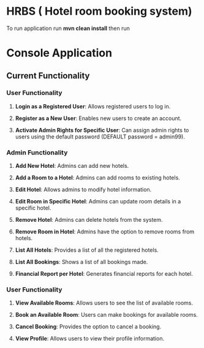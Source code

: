 # HRBS ( Hotel room booking system)
To run application run **mvn clean install** then run 

# Console Application

## Current Functionality

### User Functionality

1. **Login as a Registered User**: Allows registered users to log in.

2. **Register as a New User**: Enables new users to create an account.

3. **Activate Admin Rights for Specific User**: Can assign admin rights to users using the default password (DEFAULT password = admin99).

### Admin Functionality

1. **Add New Hotel**: Admins can add new hotels.

2. **Add a Room to a Hotel**: Admins can add rooms to existing hotels.

3. **Edit Hotel**: Allows admins to modify hotel information.

4. **Edit Room in Specific Hotel**: Admins can update room details in a specific hotel.

5. **Remove Hotel**: Admins can delete hotels from the system.

6. **Remove Room in Hotel**: Admins have the option to remove rooms from hotels.

7. **List All Hotels**: Provides a list of all the registered hotels.

8. **List All Bookings**: Shows a list of all bookings made.

9. **Financial Report per Hotel**: Generates financial reports for each hotel.

### User Functionality

1. **View Available Rooms**: Allows users to see the list of available rooms.

2. **Book an Available Room**: Users can make bookings for available rooms.

3. **Cancel Booking**: Provides the option to cancel a booking.

4. **View Profile**: Allows users to view their profile information.
